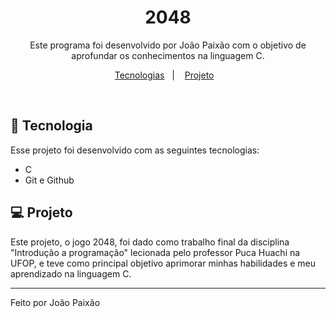 <h1 align="center"> 2048 </h1>

<p align="center">
Este programa foi desenvolvido por João Paixão com o objetivo de aprofundar os conhecimentos na linguagem C. <br/>
</p>

<p align="center">
  <a href="#-tecnologias">Tecnologias</a>&nbsp;&nbsp;&nbsp;|&nbsp;&nbsp;&nbsp;
  <a href="#-projeto">Projeto</a>&nbsp;&nbsp;&nbsp;
</p>

<br>

## 🚀 Tecnologia

Esse projeto foi desenvolvido com as seguintes tecnologias:

- C
- Git e Github

## 💻 Projeto

 Este projeto, o jogo 2048, foi dado como trabalho final da disciplina "Introdução a programação" lecionada pelo professor Puca Huachi na UFOP, e teve como principal objetivo aprimorar minhas habilidades e meu aprendizado na linguagem C.

---

Feito por João Paixão
